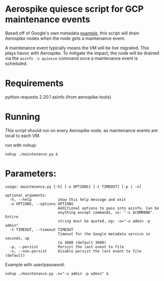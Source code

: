 # Aerospike quiesce script for GCP maintenance events

Based off of Google's own metadata [example](https://github.com/GoogleCloudPlatform/python-docs-samples/blob/master/compute/metadata/main.py),
this script will drain Aerospike nodes when the node gets a maintenance event.

A maintenance event typically means the VM will be live migrated. This plays havoc with Aerospike.
To mitigate the impact, the node will be drained via the `asinfo -v quiesce` command once a maintenance event is scheduled.

# Requirements

python requests 2.20.1
asinfo (from aerospike-tools)


# Running

This script should run on every Aerospike node, as maintenance events are local to each VM.

run with nohup:

```
nohup ./maintenance.py &
```

# Parameters:

```
usage: maintenance.py [-h] [-o OPTIONS] [-t TIMEOUT] [-p | -n]

optional arguments:
  -h, --help            show this help message and exit
  -o OPTIONS, --options OPTIONS
                        Additional options to pass into asinfo. Can be
                        anything except commands, ie: "-v $COMMAND". Entire
                        string must be quoted, eg: -o="-u admin -p admin"
  -t TIMEOUT, --timeout TIMEOUT
                        Timeout for the Google metadata service in seconds, up
                        to 3600 (default 3600)
  -p, --persist         Persist the last event to file
  -n, --non-persist     Disable persist the last event to file (default)

```


Example with user/password:

```
nohup ./maintenance.py -o="-u admin -p admin" &
```
